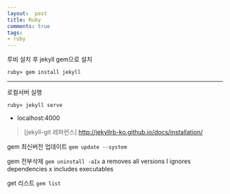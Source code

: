 ```yaml
---
layout:  post
title: Ruby
comments: true
tags:
- ruby
---
```


루비 설치 후 jekyll gem으로 설치

`ruby> gem install jekyll`

***

로컬서버 실행

`ruby> jekyll serve`
- localhost:4000

> [jekyll-git 레퍼런스] http://jekyllrb-ko.github.io/docs/installation/

gem 최신버전 업데이트
`gem update --system`

gem 전부삭제
`gem uninstall -aIx`
a removes all versions
I ignores dependencies
x includes executables

get 리스트
`gem list`